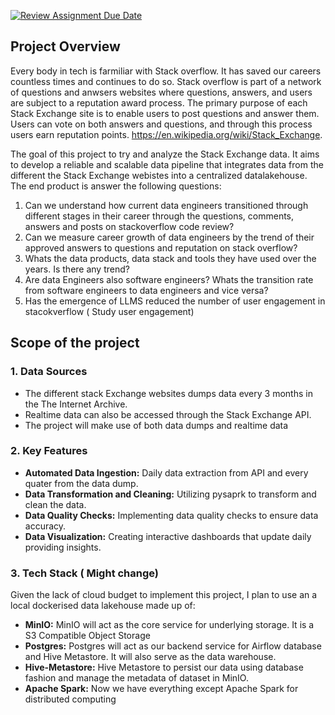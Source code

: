 [![Review Assignment Due Date](https://classroom.github.com/assets/deadline-readme-button-24ddc0f5d75046c5622901739e7c5dd533143b0c8e959d652212380cedb1ea36.svg)](https://classroom.github.com/a/1lXY_Wlg)


## Project Overview
Every body in tech is farmiliar with Stack overflow. It has saved our careers countless times and continues to do so. Stack overflow is part of a network of questions and anwsers websites where questions, answers, and users are subject to a reputation award process. The primary purpose of each Stack Exchange site is to enable users to post questions and answer them. Users can vote on both answers and questions, and through this process users earn reputation points. https://en.wikipedia.org/wiki/Stack_Exchange.

The goal of this project to try and analyze the Stack Exchange data. It aims to develop a reliable and scalable data pipeline that integrates data from the different the Stack Exchange webistes into a centralized datalakehouse. The end product is answer the following questions:

1. Can we understand how current data engineers transitioned through different stages in their career through the questions, comments, answers and posts on stackoverflow code review?
2. Can we measure career growth of data engineers by the trend of their approved answers to questions and reputation on stack overflow?
3. Whats the data products, data stack and tools they have used over the years. Is there any trend?
4. Are data Engineers also software engineers? Whats the transition rate from software engineers to data engineers and vice versa?
5. Has the emergence of LLMS reduced the number of user engagement in stacokverflow ( Study user engagement)

## Scope of the project

### **1. Data Sources**
- The different stack Exchange websites dumps data every 3 months in the  The Internet Archive.
- Realtime data can also be accessed through the Stack Exchange API.
- The project will make use of both data dumps and realtime data

### **2. Key Features**

- **Automated Data Ingestion:** Daily data extraction from API and every quater from the data dump.
- **Data Transformation and Cleaning:** Utilizing pysaprk to transform and clean the data.
- **Data Quality Checks:** Implementing data quality checks to ensure data accuracy.
- **Data Visualization:** Creating interactive dashboards that update daily providing insights.


### **3. Tech Stack ( Might change)**
Given the lack of cloud budget to implement this project, I plan to use an a local dockerised data lakehouse made up of:
- **MinIO:** MinIO will act as the core service for underlying storage. It is a S3 Compatible Object Storage
- **Postgres:** Postgres will act as our backend service for Airflow database and Hive Metastore. It will also serve as the data warehouse.
- **Hive-Metastore:**
Hive Metastore to persist our data using database fashion and manage the metadata of dataset in MinIO.
- **Apache Spark:**  Now we have everything except Apache Spark for distributed computing

